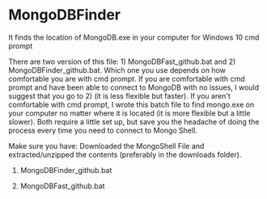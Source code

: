 # MongoDBFinder
It finds the location of MongoDB.exe in your computer for Windows 10 cmd prompt

There are two version of this file: 1) MongoDBFast_github.bat and 2) MongoDBFinder_github.bat. Which one you use depends on how comfortable you are with cmd prompt. If you are comfortable with cmd prompt and have been able to connect to MongoDB with no issues, I would suggest that you go to 2) (it is less flexible but faster). If you aren't comfortable with cmd prompt, I wrote this batch file to find mongo.exe on your computer no matter where it is located (it is more flexible but a little slower). Both require a little set up, but save you the headache of doing the process every time you need to connect to Mongo Shell.

Make sure you have:
Downloaded the MongoShell File and extracted/unzipped the contents (preferably in the downloads folder).

1) MongoDBFinder_github.bat

2) MongoDBFast_github.bat
